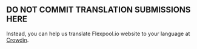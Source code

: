 ## DO NOT COMMIT TRANSLATION SUBMISSIONS HERE

Instead, you can help us translate Flexpool.io website to your language at [Crowdin](https://crowdin.com/project/flexpoolio-website).
